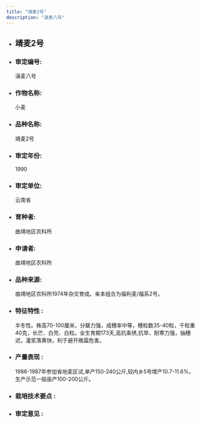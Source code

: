 ```yaml
---
title: "靖麦2号"
description: "滇麦八号"
---
```

* ## 靖麦2号
* ###  审定编号:  
   滇麦八号

*  ### 作物名称:  
   小麦

*   ###  品种名称: 
    靖麦2号

*   ### 审定年份: 
    1990

*   ### 审定单位:  
    云南省

*   ### 育种者:  
    曲靖地区农科所

*   ### 申请者:  
    曲靖地区农科所

*   ### 品种来源:  
    曲靖地区农科所1974年杂交育成。亲本组合为福利麦/福系2号。

*   ### 特征特性 : 
    半冬性。株高70-100厘米，分蘖力强，成穗率中等，穗粒数35-40粒，千粒重40克，长芒、白壳、白粒。全生育期173天,高抗条锈,抗旱、耐寒力强，抽穗迟，灌浆落黄快，利于避开晚霜危害。

*   ### 产量表现 : 
    1986-1987年参加省地麦区试,单产150-240公斤,较内乡5号增产10.7-11.6%，生产示范一般亩产100-200公斤。

*   ### 栽培技术要点 : 
    

*   ### 审定意见 : 
    
